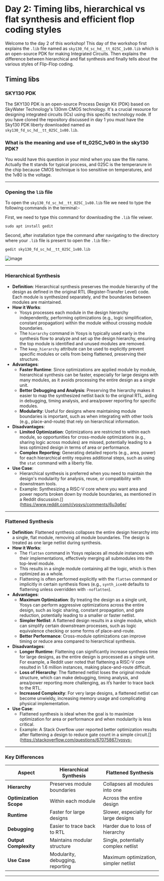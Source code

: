 # Day 2: Timing libs, hierarchical vs flat synthesis and efficient flop coding styles
Welcome to the day 2 of this workshop! This day of the  workshop first explains  the `.lib` file named as `sky130_fd_sc_hd__tt_025C_1v80.lib` which is an open-source PDK for making Integrated Circuits.
Then explains the difference between hierarchical and flat synthesis and finally tells about the various styles of Flip-Flop coding.

## Timing libs
### SKY130 PDK

The SKY130 PDK is an open-source Process Design Kit (PDK) based on SkyWater Technology's 130nm CMOS technology. It's a crucial resource for designing integrated circuits (ICs) using this specific technology node. If you have cloned the repository discussed in day 1 you must have the Sky130 PDK liberty downloaded named as `sky130_fd_sc_hd__tt_025C_1v80.lib`. 

### What is the meaning and use of tt_025C_1v80 in the sky130 PDK?
You would have this question in your mind when you saw the file name. Actually the tt stands for typical process, and 025C is the temperarure in the chip because CMOS technique is too sensitiive on temperatures, and the 1v80 is the voltage.


---

### Opening the `lib` file

To open the `sky130_fd_sc_hd__tt_025C_1v80.lib` file we need to type the following commands in the terminal:-

First, we need to type this command for downloading the `.lib` file veiwer.
```shell
sudo apt install gedit
```
Second, after installation type the command after navigating to the directory where your `.lib` file is present to open the `.lib` file:-
```shell
gedit sky130_fd_sc_hd__tt_025C_1v80.lib
```
![image](https://github.com/user-attachments/assets/8ab83ac1-d95d-495a-995b-b98944c6fe28)


---


### **Hierarchical Synthesis**
- **Definition**: Hierarchical synthesis preserves the module hierarchy of the design as defined in the original RTL (Register-Transfer Level) code. Each module is synthesized separately, and the boundaries between modules are maintained.
- **How it Works**:
  - Yosys processes each module in the design hierarchy independently, performing optimizations (e.g., logic simplification, constant propagation) within the module without crossing module boundaries.
  - The `hierarchy` command in Yosys is typically used early in the synthesis flow to analyze and set up the design hierarchy, ensuring the top module is identified and unused modules are removed.[](https://yosyshq.readthedocs.io/projects/yosys/en/0.46/getting_started/example_synth.html)
  - The `keep_hierarchy` attribute can be used to explicitly prevent specific modules or cells from being flattened, preserving their structure.[](https://www.reddit.com/r/yosys/comments/2x2vmj/preserve_names_of_hierarchical_ports_and_a_few/)[](https://yosyshq.readthedocs.io/projects/yosys/en/0.37/cmd/flatten.html)
- **Advantages**:
  - **Faster Runtime**: Since optimizations are applied module by module, hierarchical synthesis can be faster, especially for large designs with many modules, as it avoids processing the entire design as a single unit.[](https://github.com/The-OpenROAD-Project/OpenROAD-flow-scripts/discussions/1647)
  - **Better Debugging and Analysis**: Preserving the hierarchy makes it easier to map the synthesized netlist back to the original RTL, aiding in debugging, timing analysis, and area/power reporting for specific modules.[](https://www.reddit.com/r/yosys/comments/6u3q6e/hierarchical_synthesis/)
  - **Modularity**: Useful for designs where maintaining module boundaries is important, such as when integrating with other tools (e.g., place-and-route) that rely on hierarchical information.[](https://github.com/The-OpenROAD-Project/OpenROAD-flow-scripts/discussions/1647)
- **Disadvantages**:
  - **Limited Optimization**: Optimizations are restricted to within each module, so opportunities for cross-module optimizations (e.g., sharing logic across modules) are missed, potentially leading to a less optimized design in terms of area or performance.[](https://github.com/The-OpenROAD-Project/OpenROAD-flow-scripts/discussions/1647)
  - **Complex Reporting**: Generating detailed reports (e.g., area, power) for each hierarchical entity requires additional steps, such as using the `stat` command with a liberty file.[](https://www.reddit.com/r/yosys/comments/6u3q6e/hierarchical_synthesis/)
- **Use Case**:
  - Hierarchical synthesis is preferred when you need to maintain the design's modularity for analysis, reuse, or compatibility with downstream tools.
  - Example: Synthesizing a RISC-V core where you want area and power reports broken down by module boundaries, as mentioned in a Reddit discussion.[](https://www.reddit.com/r/yosys/comments/6u3q6e/

---

### **Flattened Synthesis**
- **Definition**: Flattened synthesis collapses the entire design hierarchy into a single, flat module, removing all module boundaries. The design is treated as one large netlist during synthesis.
- **How it Works**:
  - The `flatten` command in Yosys replaces all module instances with their implementations, effectively merging all submodules into the top-level module.[](https://yosyshq.readthedocs.io/projects/yosys/en/0.37/cmd/flatten.html)
  - This results in a single module containing all the logic, which is then optimized as a whole.
  - Flattening is often performed explicitly with the `flatten` command or implicitly in certain synthesis flows (e.g., `synth_ice40` defaults to flattening unless overridden with `-noflatten`).[](https://www.reddit.com/r/yosys/comments/6u3q6e/hierarchical_synthesis/)
- **Advantages**:
  - **Maximum Optimization**: By treating the design as a single unit, Yosys can perform aggressive optimizations across the entire design, such as logic sharing, constant propagation, and gate reduction, potentially leading to a smaller or faster netlist.[](https://github.com/The-OpenROAD-Project/OpenROAD-flow-scripts/discussions/1647)
  - **Simpler Netlist**: A flattened design results in a single module, which can simplify certain downstream processes, such as logic equivalence checking or some forms of place-and-route.
  - **Better Performance**: Cross-module optimizations can improve timing or reduce area compared to hierarchical synthesis.[](https://github.com/The-OpenROAD-Project/OpenROAD-flow-scripts/discussions/1647)
- **Disadvantages**:
  - **Longer Runtime**: Flattening can significantly increase synthesis time for large designs, as the entire design is processed as a single unit. For example, a Reddit user noted that flattening a RISC-V core resulted in 1.6 million instances, making place-and-route difficult.[](https://www.reddit.com/r/yosys/comments/6u3q6e/hierarchical_synthesis/)
  - **Loss of Hierarchy**: The flattened netlist loses the original module structure, which can make debugging, timing analysis, and area/power reporting more challenging, as it’s harder to trace back to the RTL.[](https://www.reddit.com/r/yosys/comments/2x2vmj/preserve_names_of_hierarchical_ports_and_a_few/)
  - **Increased Complexity**: For very large designs, a flattened netlist can become unwieldy, increasing memory usage and complicating physical implementation.[](https://www.reddit.com/r/yosys/comments/6u3q6e/hierarchical_synthesis/)
- **Use Case**:
  - Flattened synthesis is ideal when the goal is to maximize optimization for area or performance and when modularity is less critical.
  - Example: A Stack Overflow user reported better optimization results after flattening a design to reduce gate count in a simple circuit.[](https://stackoverflow.com/questions/67075867/yosys-

---

### **Key Differences**
| Aspect                  | Hierarchical Synthesis                     | Flattened Synthesis                       |
|-------------------------|--------------------------------------------|------------------------------------------|
| **Hierarchy**           | Preserves module boundaries                | Collapses all modules into one           |
| **Optimization Scope**  | Within each module                         | Across the entire design                 |
| **Runtime**             | Faster for large designs                   | Slower, especially for large designs     |
| **Debugging**           | Easier to trace back to RTL                | Harder due to loss of hierarchy          |
| **Output Complexity**   | Maintains modular structure                | Single, potentially complex netlist      |
| **Use Case**            | Modularity, debugging, reporting           | Maximum optimization, simpler netlist    |

---









